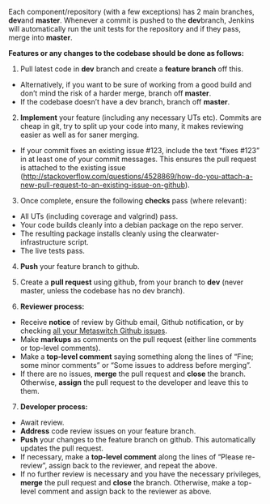 Each component/repository (with a few exceptions) has 2 main branches, <strong>dev</strong>and <strong>master</strong>. Whenever a commit is pushed to the <strong>dev</strong>branch, Jenkins will automatically run the unit tests for the repository and if they pass, merge into <strong>master</strong>.

<strong>Features or any changes to the codebase should be done as follows:</strong>

1. Pull latest code in <strong>dev</strong> branch and create a <strong>feature branch</strong> off this.
  * Alternatively, if you want to be sure of working from a good build and don&rsquo;t mind the risk of a harder merge, branch off <strong>master</strong>.
  * If the codebase doesn&rsquo;t have a dev branch, branch off <strong>master</strong>.

2. <strong>Implement</strong> your feature (including any necessary UTs etc). Commits are cheap in git, try to split up your code into many, it makes reviewing easier as well as for saner merging.
  * If your commit fixes an existing issue #123, include the text &ldquo;fixes #123&rdquo; in at least one of your commit messages. This ensures the pull request is attached to the existing issue (<a href="http://stackoverflow.com/questions/4528869/how-do-you-attach-a-new-pull-request-to-an-existing-issue-on-github">http://stackoverflow.com/questions/4528869/how-do-you-attach-a-new-pull-request-to-an-existing-issue-on-github</a>).

3. Once complete, ensure the following <strong>checks</strong> pass (where relevant):
  * All UTs (including coverage and valgrind) pass.
  * Your code builds cleanly into a debian package on the repo server.
  * The resulting package installs cleanly using the clearwater-infrastructure script.
  * The live tests pass.

4. <strong>Push</strong> your feature branch to github.

5. Create a <strong>pull request</strong> using github, from your branch to <strong>dev</strong> (never master, unless the codebase has no dev branch).

6. <strong>Reviewer process:</strong>
  * Receive <strong>notice</strong> of review by Github email, Github notification, or by checking <a href="https://github.com/organizations/Metaswitch/dashboard/issues/assigned?direction=desc&amp;state=open">all your Metaswitch Github issues</a>.
  * Make <strong>markups</strong> as comments on the pull request (either line comments or top-level comments).
  * Make a <strong>top-level comment</strong> saying something along the lines of &ldquo;Fine; some minor comments&rdquo; or &ldquo;Some issues to address before merging&rdquo;.
  * If there are no issues, <strong>merge</strong> the pull request and <strong>close</strong> the branch. Otherwise, <strong>assign</strong> the pull request to the developer and leave this to them.

7. <strong>Developer process:</strong>
  * Await review.
  * <strong>Address</strong> code review issues on your feature branch.
  * <strong>Push</strong> your changes to the feature branch on github. This automatically updates the pull request.
  * If necessary, make a <strong>top-level comment</strong> along the lines of &ldquo;Please re-review&rdquo;, assign back to the reviewer, and repeat the above.
  * If no further review is necessary and you have the necessary privileges, <strong>merge</strong> the pull request and <strong>close</strong> the branch.  Otherwise, make a top-level comment and assign back to the reviewer as above.
